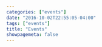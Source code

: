 ```yaml
---
categories: ["events"]
date: "2016-10-02T22:55:05-04:00"
tags: ["events"]
title: "Events"
showpagemeta: false
---
```

